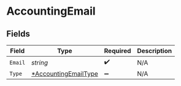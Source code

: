 # AccountingEmail


## Fields

| Field                                                              | Type                                                               | Required                                                           | Description                                                        |
| ------------------------------------------------------------------ | ------------------------------------------------------------------ | ------------------------------------------------------------------ | ------------------------------------------------------------------ |
| `Email`                                                            | *string*                                                           | :heavy_check_mark:                                                 | N/A                                                                |
| `Type`                                                             | [*AccountingEmailType](../../models/shared/accountingemailtype.md) | :heavy_minus_sign:                                                 | N/A                                                                |